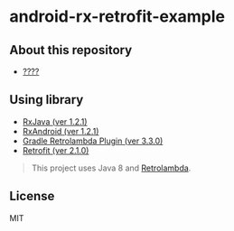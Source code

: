 # android-rx-retrofit-example

## About this repository

- [????](http://qiita.com/hkusu/items/64a9435e1613e4c20ba7)

## Using library

- [RxJava (ver 1.2.1)](https://github.com/ReactiveX/RxJava)
- [RxAndroid (ver 1.2.1)](https://github.com/ReactiveX/RxAndroid)
- [Gradle Retrolambda Plugin (ver 3.3.0)](https://github.com/evant/gradle-retrolambda)
- [Retrofit (ver 2.1.0)](https://square.github.io/retrofit/)

> This project uses Java 8 and [Retrolambda](https://github.com/orfjackal/retrolambda).

## License

MIT
